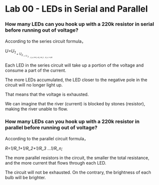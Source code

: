 # Lab 00 - LEDs in Serial and Parallel

### How many LEDs can you hook up with a 220k resistor in serial before running out of voltage?

According to the series circuit formula，

*U=U<sub>1<sub> + U<sub>2<sub> + U <sub> 3 <sub> ...U_n;
R=R_+R_2+R_3 ...R_n;
I=U/R*

Each LED in the series circuit will take up a portion of the voltage and consume a part of the current. 

The more LEDs accumulated, the LED closer to the negative pole in the circuit will no longer light up.

That means that the voltage is exhausted.

We can imagine that the river (current) is blocked by stones (resistor), making the river unable to flow.



### How many LEDs can you hook up with a 220k resistor in parallel before running out of voltage?

According to the parallel circuit formula，

*R=1/R_1+1/R_2+1/R_3 ...1/R_n;*

The more parallel resistors in the circuit, the smaller the total resistance, and the more current that flows through each LED.

The circuit will not be exhausted. On the contrary, the brightness of each bulb will be brighter.

